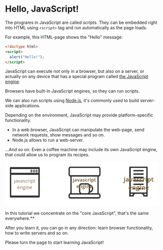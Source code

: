 # Hello, JavaScript!

The programs in JavaScript are called *scripts*. They can be embedded right into HTML using `<script>` tag and run automatically as the page loads.

For example, this HTML-page shows the "Hello" message:

```html run
<!doctype html>
<script>
  alert("Hello!");
</script>
```

JavaScript can execute not only in a browser, but also on a server, or actually on any device that has a special program called [the JavaScript engine](https://en.wikipedia.org/wiki/JavaScript_engine). 

Browsers have built-in JavaScript engines, so they can run scripts.

We can also run scripts using [Node.js](https://nodejs.org), it's commonly used to build server-side applications.

Depending on the environment, JavaScript may provide platform-specific functionality.

- In a web browser, JavaScript can manipulate the web-page, send network requests, show messages and so on.
- Node.js allows to run a web-server.

...And so on. Even a coffee machine may include its own JavaScript engine, that could allow us to program its recipes.

![](javascript-engine.svg)

In this tutorial we concentrate on the "core JavaScript", that's the same everywhere.**

After you learn it, you can go in any direction: learn browser functionality, how to write servers and so on.

Please turn the page to start learning JavaScript!

